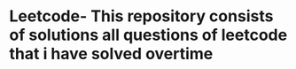 # Leetcode- This repository consists of solutions all questions of leetcode that i have solved overtime
